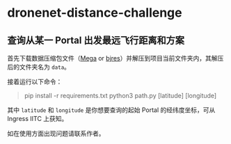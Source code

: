 # dronenet-distance-challenge

## 查询从某一 Portal 出发最远飞行距离和方案

首先下载数据压缩包文件（[Mega](https://mega.nz/file/PsYnkCoD#ujlASFyomu1ZT8WZXi1_57ogH3pneGRXT2EC156u-lg) or [bjres](http://bjres.net/downloads/portaldata.zip)）并解压到项目当前文件夹内，其解压后的文件夹名为 `data`。

接着运行以下命令：

> pip install -r requirements.txt
> python3 path.py [latitude] [longitude]

其中 `latitude` 和 `longitude` 是你想要查询的起始 Portal 的经纬度坐标，可从 Ingress IITC 上获知。

如在使用方面出现问题请联系作者。
